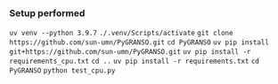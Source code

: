 ### Setup performed
`uv venv --python 3.9.7`
`./.venv/Scripts/activate`
`git clone https://github.com/sun-umn/PyGRANSO.git`
`cd PyGRANSO`
`uv pip install git+https://github.com/sun-umn/PyGRANSO.git`
`uv pip install -r requirements_cpu.txt`
`cd ..`
`uv pip install -r requirements.txt`
`cd PyGRANSO`
`python test_cpu.py`